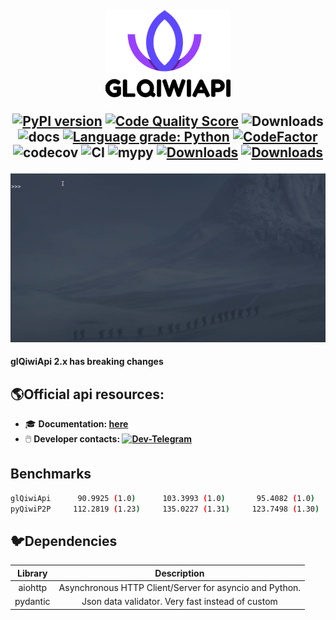 <h2 align="center">
<img src="https://github.com/GLEF1X/glQiwiApi/blob/dev-2.x/docs/_static/logo.png?raw=true" width="200"></img>


[![PyPI version](https://img.shields.io/pypi/v/glQiwiApi.svg)](https://pypi.org/project/glQiwiApi/) [![Code Quality Score](https://api.codiga.io/project/20780/score/svg)](https://frontend.code-inspector.com/public/project/20780/glQiwiApi/dashboard) ![Downloads](https://img.shields.io/pypi/dm/glQiwiApi) ![docs](https://readthedocs.org/projects/pip/badge/?version=latest)
[![Language grade: Python](https://img.shields.io/lgtm/grade/python/g/GLEF1X/glQiwiApi.svg?logo=lgtm&logoWidth=18)](https://lgtm.com/projects/g/GLEF1X/glQiwiApi/context:python) [![CodeFactor](https://www.codefactor.io/repository/github/glef1x/glqiwiapi/badge)](https://www.codefactor.io/repository/github/glef1x/glqiwiapi)
![codecov](https://codecov.io/gh/GLEF1X/glQiwiApi/branch/dev-1.x/graph/badge.svg?token=OD538HKV15)
![CI](https://github.com/GLEF1X/glQiwiApi/actions/workflows/tests.yml/badge.svg) ![mypy](https://img.shields.io/badge/%20type_checker-mypy-%231674b1?style=flat) [![Downloads](https://pepy.tech/badge/glqiwiapi/month)](https://pepy.tech/project/glqiwiapi) [![Downloads](https://pepy.tech/badge/glqiwiapi)](https://pepy.tech/project/glqiwiapi)

<img src="https://github.com/GLEF1X/glQiwiApi/blob/dev-1.x/demo.gif"/>
</h2>

**glQiwiApi 2.x has breaking changes** 

## 🌎Official api resources:

* 🎓 __Documentation: [here](https://glqiwiapi.readthedocs.io/en/latest/)__
* 🖱️ __Developer
  contacts: [![Dev-Telegram](https://img.shields.io/badge/Telegram-blue.svg?style=flat-square&logo=telegram)](https://t.me/GLEF1X)__

## Benchmarks

```bash
glQiwiApi      90.9925 (1.0)      103.3993 (1.0)       95.4082 (1.0)      5.3941 (1.0)       92.4023 (1.0)       8.2798 (1.0)           1;0  10.4813 (1.0)           5          11
pyQiwiP2P     112.2819 (1.23)     135.0227 (1.31)     123.7498 (1.30)     9.9919 (1.85)     127.5926 (1.38)     17.2723 (2.09) 
```

## 🐦Dependencies

| Library |                       Description                       |
|:-------:|:-------------------------------------------------------:|
|aiohttp  | Asynchronous HTTP Client/Server for asyncio and Python. |
|pydantic |    Json data validator. Very fast instead of custom     |

